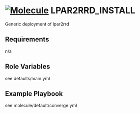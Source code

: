 [![Molecule](https://github.com/truestory1/lpar2rrd_install/workflows/Molecule/badge.svg)](https://github.com/truestory1/lpar2rrd_install/actions/workflows/molecule.yml)
LPAR2RRD_INSTALL
=========

Generic deployment of lpar2rrd

Requirements
------------

n/a

Role Variables
--------------

see defaults/main.yml

Example Playbook
----------------

see molecule/default/converge.yml

